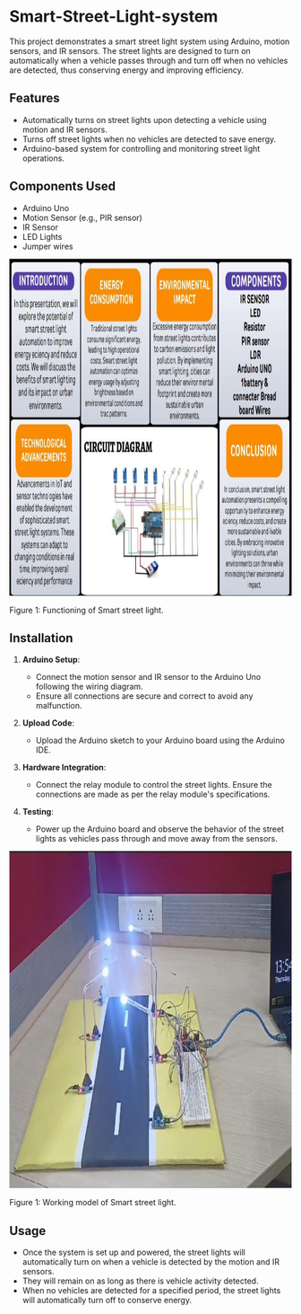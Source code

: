 # Smart-Street-Light-system

This project demonstrates a smart street light system using Arduino, motion sensors, and IR sensors. The street lights are designed to turn on automatically when a vehicle passes through and turn off when no vehicles are detected, thus conserving energy and improving efficiency.

## Features

- Automatically turns on street lights upon detecting a vehicle using motion and IR sensors.
- Turns off street lights when no vehicles are detected to save energy.
- Arduino-based system for controlling and monitoring street light operations.

## Components Used

- Arduino Uno
- Motion Sensor (e.g., PIR sensor)
- IR Sensor
- LED Lights 
- Jumper wires

<img src="https://github.com/TasmiyaChaman/Smart-Street-Light-system/blob/main/Functioning%20%20of%20Smart%20street%20light.jpeg" alt="Schematics" width="1000" height="600">
<p>Figure 1: Functioning of Smart street light.</p>

## Installation

1. **Arduino Setup**: 
   - Connect the motion sensor and IR sensor to the Arduino Uno following the wiring diagram.
   - Ensure all connections are secure and correct to avoid any malfunction.

2. **Upload Code**:
   - Upload the Arduino sketch to your Arduino board using the Arduino IDE.

3. **Hardware Integration**:
   - Connect the relay module to control the street lights. Ensure the connections are made as per the relay module's specifications.

4. **Testing**:
   - Power up the Arduino board and observe the behavior of the street lights as vehicles pass through and move away from the sensors.

<img src="https://github.com/TasmiyaChaman/Smart-Street-Light-system/blob/main/Working%20Model.jpeg" alt="Schematics" width="1000" height="600">
<p>Figure 1: Working model of Smart street light.</p>

## Usage

- Once the system is set up and powered, the street lights will automatically turn on when a vehicle is detected by the motion and IR sensors.
- They will remain on as long as there is vehicle activity detected.
- When no vehicles are detected for a specified period, the street lights will automatically turn off to conserve energy.
